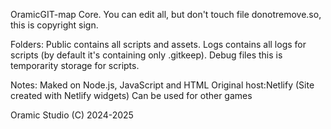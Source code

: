 OramicGIT-map Core.
You can edit all, but don't touch file donotremove.so, this is copyright sign.

Folders:
Public contains all scripts and assets.
Logs contains all logs for scripts (by default it's containing only .gitkeep).
Debug files this is temporarity storage for scripts.

Notes:
Maked on Node.js, JavaScript and HTML
Original host:Netlify (Site created with Netlify widgets)
Can be used for other games

Oramic Studio (C) 2024-2025
